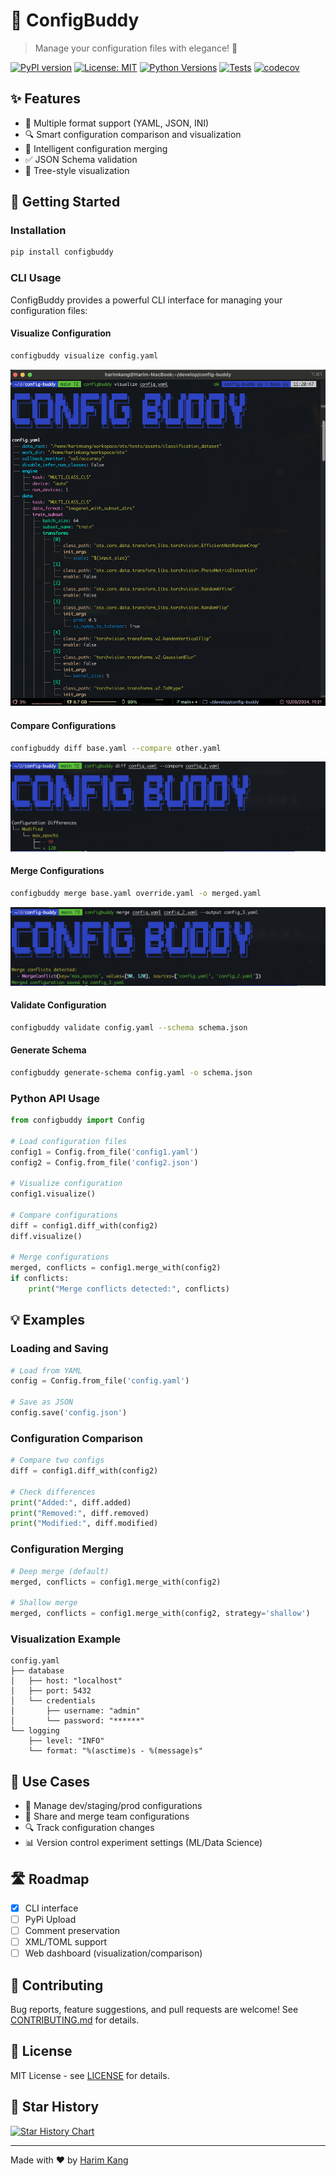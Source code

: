# 📄 ConfigBuddy

> Manage your configuration files with elegance! 🎨

[![PyPI version](https://badge.fury.io/py/configbuddy.svg)](https://badge.fury.io/py/configbuddy)
[![License: MIT](https://img.shields.io/badge/License-MIT-yellow.svg)](https://opensource.org/licenses/MIT)
[![Python Versions](https://img.shields.io/pypi/pyversions/configbuddy.svg)](https://pypi.org/project/configbuddy/)
[![Tests](https://github.com/harimkang/config-buddy/actions/workflows/test.yml/badge.svg)](https://github.com/harimkang/config-buddy/actions/workflows/test.yml)
[![codecov](https://codecov.io/gh/harimkang/config-buddy/branch/main/graph/badge.svg)](https://codecov.io/gh/harimkang/config-buddy)

## ✨ Features

- 📝 Multiple format support (YAML, JSON, INI)
- 🔍 Smart configuration comparison and visualization
- 🔄 Intelligent configuration merging
- ✅ JSON Schema validation
- 🌳 Tree-style visualization

## 🚀 Getting Started

### Installation

```bash
pip install configbuddy
```

### CLI Usage

ConfigBuddy provides a powerful CLI interface for managing your configuration files:

#### Visualize Configuration

```bash
configbuddy visualize config.yaml
```

![Visualize Command](docs/utils/images/visualize.png)

#### Compare Configurations

```bash
configbuddy diff base.yaml --compare other.yaml
```

![Diff Command](docs/utils/images/diff.png)

#### Merge Configurations

```bash
configbuddy merge base.yaml override.yaml -o merged.yaml
```

![Merge Command](docs/utils/images/merge.png)

#### Validate Configuration

```bash
configbuddy validate config.yaml --schema schema.json
```

#### Generate Schema

```bash
configbuddy generate-schema config.yaml -o schema.json
```

### Python API Usage

```python
from configbuddy import Config

# Load configuration files
config1 = Config.from_file('config1.yaml')
config2 = Config.from_file('config2.json')

# Visualize configuration
config1.visualize()

# Compare configurations
diff = config1.diff_with(config2)
diff.visualize()

# Merge configurations
merged, conflicts = config1.merge_with(config2)
if conflicts:
    print("Merge conflicts detected:", conflicts)
```

## 💡 Examples

### Loading and Saving

```python
# Load from YAML
config = Config.from_file('config.yaml')

# Save as JSON
config.save('config.json')
```

### Configuration Comparison

```python
# Compare two configs
diff = config1.diff_with(config2)

# Check differences
print("Added:", diff.added)
print("Removed:", diff.removed)
print("Modified:", diff.modified)
```

### Configuration Merging

```python
# Deep merge (default)
merged, conflicts = config1.merge_with(config2)

# Shallow merge
merged, conflicts = config1.merge_with(config2, strategy='shallow')
```

### Visualization Example

```
config.yaml
├── database
│   ├── host: "localhost"
│   ├── port: 5432
│   └── credentials
│       ├── username: "admin"
│       └── password: "******"
└── logging
    ├── level: "INFO"
    └── format: "%(asctime)s - %(message)s"
```

## 🎯 Use Cases

- 🔄 Manage dev/staging/prod configurations
- 🤝 Share and merge team configurations
- 🔍 Track configuration changes
- 📊 Version control experiment settings (ML/Data Science)

## 🛣️ Roadmap

- [x] CLI interface
- [ ] PyPi Upload
- [ ] Comment preservation
- [ ] XML/TOML support
- [ ] Web dashboard (visualization/comparison)

## 🤝 Contributing

Bug reports, feature suggestions, and pull requests are welcome! See [CONTRIBUTING.md](CONTRIBUTING.md) for details.

## 📝 License

MIT License - see [LICENSE](LICENSE) for details.

## 🌟 Star History

[![Star History Chart](https://api.star-history.com/svg?repos=harimkang/configbuddy&type=Date)](https://star-history.com/#harimkang/configbuddy&Date)

---

Made with ❤️ by [Harim Kang](https://github.com/harimkang)
